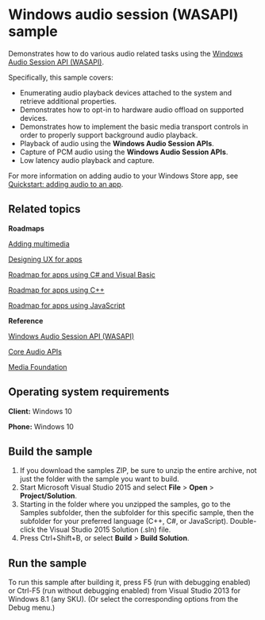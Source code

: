 ﻿<!---
  category: AudioVideoAndCamera
  samplefwlink: http://go.microsoft.com/fwlink/p/?LinkId=620629&clcid=0x409
--->

# Windows audio session (WASAPI) sample

Demonstrates how to do various audio related tasks using the [Windows Audio Session API (WASAPI)](http://msdn.microsoft.com/library/windows/apps/dd371455).

Specifically, this sample covers:

-   Enumerating audio playback devices attached to the system and retrieve additional properties.
-   Demonstrates how to opt-in to hardware audio offload on supported devices.
-   Demonstrates how to implement the basic media transport controls in order to properly support background audio playback.
-   Playback of audio using the **Windows Audio Session APIs**.
-   Capture of PCM audio using the **Windows Audio Session APIs**.
-   Low latency audio playback and capture.

For more information on adding audio to your Windows Store app, see [Quickstart: adding audio to an app](http://msdn.microsoft.com/library/windows/apps/hh452730).

## Related topics

**Roadmaps**

[Adding multimedia](http://msdn.microsoft.com/library/windows/apps/hh465134)

[Designing UX for apps](http://msdn.microsoft.com/library/windows/apps/hh767284)

[Roadmap for apps using C\# and Visual Basic](http://msdn.microsoft.com/library/windows/apps/br229583)

[Roadmap for apps using C++](http://msdn.microsoft.com/library/windows/apps/hh700360)

[Roadmap for apps using JavaScript](http://msdn.microsoft.com/library/windows/apps/hh465037)

**Reference**

[Windows Audio Session API (WASAPI)](http://msdn.microsoft.com/library/windows/apps/dd371455)

[Core Audio APIs](http://msdn.microsoft.com/library/windows/apps/dd370802)

[Media Foundation](http://msdn.microsoft.com/library/windows/apps/ms694197)

## Operating system requirements

**Client:** Windows 10

**Phone:** Windows 10

## Build the sample

1. If you download the samples ZIP, be sure to unzip the entire archive, not just the folder with the sample you want to build. 
2. Start Microsoft Visual Studio 2015 and select **File** \> **Open** \> **Project/Solution**.
3. Starting in the folder where you unzipped the samples, go to the Samples subfolder, then the subfolder for this specific sample, then the subfolder for your preferred language (C++, C#, or JavaScript). Double-click the Visual Studio 2015 Solution (.sln) file.
4. Press Ctrl+Shift+B, or select **Build** \> **Build Solution**.

## Run the sample

To run this sample after building it, press F5 (run with debugging enabled) or Ctrl-F5 (run without debugging enabled) from Visual Studio 2013 for Windows 8.1 (any SKU). (Or select the corresponding options from the Debug menu.)